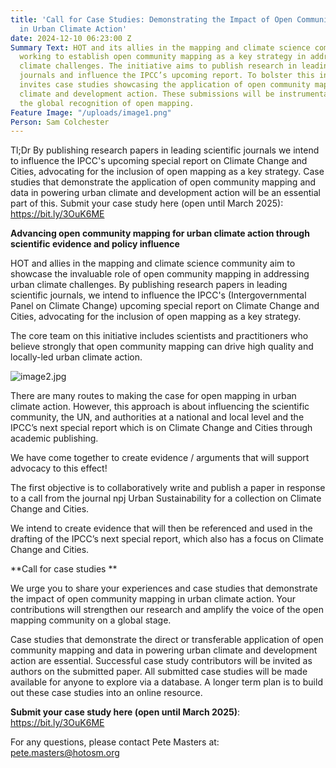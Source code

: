 ```yaml
---
title: 'Call for Case Studies: Demonstrating the Impact of Open Community Mapping
  in Urban Climate Action'
date: 2024-12-10 06:23:00 Z
Summary Text: HOT and its allies in the mapping and climate science community are
  working to establish open community mapping as a key strategy in addressing urban
  climate challenges. The initiative aims to publish research in leading scientific
  journals and influence the IPCC’s upcoming report. To bolster this initiative, HOT
  invites case studies showcasing the application of open community mapping in urban
  climate and development action. These submissions will be instrumental in advancing
  the global recognition of open mapping.
Feature Image: "/uploads/image1.png"
Person: Sam Colchester
---
```


Tl;Dr
By publishing research papers in leading scientific journals we intend to influence the IPCC's upcoming special report on Climate Change and Cities, advocating for the inclusion of open mapping as a key strategy. Case studies that demonstrate the application of open community mapping and data in powering urban climate and development action will be an essential part of this. Submit your case study here (open until March 2025): https://bit.ly/3OuK6ME

**Advancing open community mapping for urban climate action through scientific evidence and policy influence**

HOT and allies in the mapping and climate science community aim to showcase the invaluable role of open community mapping in addressing urban climate challenges. By publishing research papers in leading scientific journals, we intend to influence the IPCC's (Intergovernmental Panel on Climate Change) upcoming special report on Climate Change and Cities, advocating for the inclusion of open mapping as a key strategy.

The core team on this initiative includes scientists and practitioners who believe strongly that open community mapping can drive high quality and locally-led urban climate action.

![image2.jpg](/uploads/image2.jpg)

There are many routes to making the case for open mapping in urban climate action. However, this approach is about influencing the scientific community, the UN, and authorities at a national and local level and the IPCC’s next special report which is on Climate Change and Cities through academic publishing.

We have come together to create evidence / arguments that will support advocacy to this effect!

The first objective is to collaboratively write and publish a paper in response to a call from the journal npj Urban Sustainability for a collection on Climate Change and Cities.

We intend to create evidence that will then be referenced and used in the drafting of the IPCC’s next special report, which also has a focus on Climate Change and Cities.

**Call for case studies **

We urge you to share your experiences and case studies that demonstrate the impact of open community mapping in urban climate action. Your contributions will strengthen our research and amplify the voice of the open mapping community on a global stage.

Case studies that demonstrate the direct or transferable application of open community mapping and data in powering urban climate and development action are essential. Successful case study contributors will be invited as authors on the submitted paper. All submitted case studies will be made available for anyone to explore via a database.
A longer term plan is to build out these case studies into an online resource.

**Submit your case study here (open until March 2025)**: https://bit.ly/3OuK6ME

For any questions, please contact Pete Masters at: pete.masters@hotosm.org

